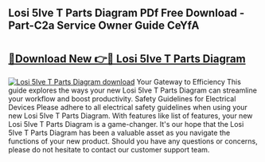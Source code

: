 ## Losi 5Ive T Parts Diagram PDf Free Download - Part-C2a Service Owner Guide CeYfA

# <h2><a href="http://dfqqy3.blite.top/?on=Losi+5Ive+T+Parts+Diagram">🔗Download New 👉🔴 Losi 5Ive T Parts Diagram</a></h2>

[![Losi 5Ive T Parts Diagram download](https://i.imgur.com/lujVjoI.png)](http://dfqqy3.blite.top/?on=Losi+5Ive+T+Parts+Diagram)
Your Gateway to Efficiency This guide explores the ways your new Losi 5Ive T Parts Diagram can streamline your workflow and boost productivity. Safety Guidelines for Electrical Devices Please adhere to all electrical safety guidelines when using your new Losi 5Ive T Parts Diagram. With features like list of features, your new Losi 5Ive T Parts Diagram is a game-changer. It's our hope that the Losi 5Ive T Parts Diagram has been a valuable asset as you navigate the functions of your new product. Should you have any questions or concerns, please do not hesitate to contact our customer support team.
